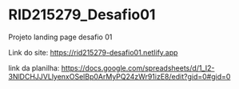 # RID215279_Desafio01
Projeto landing page desafio 01

Link do site: https://rid215279-desafio01.netlify.app

link da planilha: https://docs.google.com/spreadsheets/d/1_I2-3NlDCHJJVLlyenxOSelBp0ArMyPQ24zWr91izE8/edit?gid=0#gid=0
